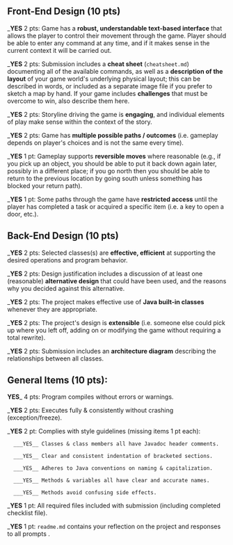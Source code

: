 ## Front-End Design (10 pts)

___YES__ 2 pts: Game has a **robust, understandable text-based interface** that allows the player to control their movement through the game.  Player should be able to enter any command at any time, and if it makes sense in the current context it will be carried out.

___YES__ 2 pts: Submission includes a **cheat sheet** (`cheatsheet.md`) documenting all of the available commands, as well as a **description of the layout** of your game world's underlying physical layout; this can be described in words, or included as a separate image file if you prefer to sketch a map by hand.  If your game includes **challenges** that must be overcome to win, also describe them here.

___YES__ 2 pts: Storyline driving the game is **engaging**, and individual elements of play make sense within the context of the story.

___YES__ 2 pts: Game has **multiple possible paths / outcomes** (i.e. gameplay depends on player's choices and is not the same every time).

___YES__ 1 pt: Gameplay supports **reversible moves** where reasonable (e.g., if you pick up an object, you should be able to put it back down again later, possibly in a different place; if you go north then you should be able to return to the previous location by going south unless something has blocked your return path).

___YES__ 1 pt: Some paths through the game have **restricted access** until the player has completed a task or acquired a specific item (i.e. a key to open a door, etc.).


## Back-End Design (10 pts)

___YES__ 2 pts: Selected classes(s) are **effective, efficient** at supporting the desired operations and program behavior.

___YES__ 2 pts: Design justification includes a discussion of at least one (reasonable) **alternative design** that could have been used, and the reasons why you decided against this alternative.

___YES__ 2 pts: The project makes effective use of **Java built-in classes** whenever they are appropriate.

___YES__ 2 pts: The project's design is **extensible** (i.e. someone else could pick up where you left off, adding on or modifying the game without requiring a total rewrite).

___YES__ 2 pts: Submission includes an **architecture diagram** describing the relationships between all classes.


## General Items (10 pts):
__YES___ 4 pts: Program compiles without errors or warnings.

___YES__ 2 pts: Executes fully & consistently without crashing (exception/freeze).

___YES__ 2 pt: Complies with style guidelines (missing items 1 pt each):

      ___YES__ Classes & class members all have Javadoc header comments.

      ___YES__ Clear and consistent indentation of bracketed sections.

      ___YES__ Adheres to Java conventions on naming & capitalization.

      ___YES__ Methods & variables all have clear and accurate names.

      ___YES__ Methods avoid confusing side effects.

___YES__ 1 pt: All required files included with submission (including completed checklist file).

___YES__ 1 pt: `readme.md` contains your reflection on the project and responses to all prompts .
